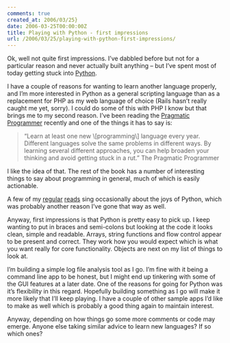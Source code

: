 ```yaml
---
comments: true
created_at: 2006/03/25}
date: 2006-03-25T00:00:00Z
title: Playing with Python - first impressions
url: /2006/03/25/playing-with-python-first-impressions/
---
```


<p>
Ok, well not quite first impressions. I’ve dabbled before but not for a particular reason and never actually built anything – but I’ve spent most of today getting stuck into <a href="http://www.python.org/">Python</a>.

</p>
<p>
I have a couple of reasons for wanting to learn another language properly, and I’m more interested in Python as a general scripting language than as a replacement for PHP as my web language of choice (Rails hasn’t really caught me yet, sorry). I could do some of this with PHP I know but that brings me to my second reason. I’ve been reading the <a href="http://www.pragmaticprogrammer.com/ppbook/index.shtml">Pragmatic Programmer</a> recently and one of the things it has to say is:

</p>
<blockquote>
<p>
“Learn at least one new \[programming\] language every year. Different languages solve the same problems in different ways. By learning several different approaches, you can help broaden your thinking and avoid getting stuck in a rut.”
The Pragmatic Programmer

</p>
</blockquote>
<p>
I like the idea of that. The rest of the book has a number of interesting things to say about programming in general, much of which is easily actionable.

</p>
<p>
A few of my <a href="http://kryogenix.org/">regular</a> <a href="http://simon.incutio.com/">reads</a> sing occasionally about the joys of Python, which was probably another reason I’ve gone that way as well.

</p>
<p>
Anyway, first impressions is that Python is pretty easy to pick up. I keep wanting to put in braces and semi-colons but looking at the code it looks clean, simple and readable. Arrays, string functions and flow control appear to be present and correct. They work how you would expect which is what you want really for core functionality. Objects are next on my list of things to look at.

</p>
<p>
I’m building a simple log file analysis tool as I go. I’m fine with it being a command line app to be honest, but I might end up tinkering with some of the GUI features at a later date. One of the reasons for going for Python was it’s flexibility in this regard. Hopefully building something as I go will make it more likely that I’ll keep playing. I have a couple of other sample apps I’d like to make as well which is probably a good thing again to maintain interest.

</p>
<p>
Anyway, depending on how things go some more comments or code may emerge. Anyone else taking similar advice to learn new languages? If so which ones?

</p>
